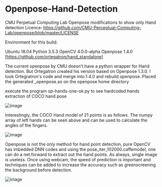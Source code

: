 # Openpose-Hand-Detection
CMU Perpetual Computing Lab Openpose modifications to show only Hand detection
Licence:  https://github.com/CMU-Perceptual-Computing-Lab/openpose/blob/master/LICENSE

Environment for this build:

Ubuntu 18.04
Python 3.5.3
OpenCV 4.0.0-alpha
Openpose 1.4.0 [https://github.com/ortegatron/hand_standalone]

The current openpose by CMU doesn't have a python wrapper for Hand detection.  But Ortegatron created his version based on Openpose 1.3.0.  I took Ortegratron's code and merge into 1.4.0 and rebuild openpose. Placed the generated _openpose.so
on the openpose home directory

execute the program op-hands-one-ok.py to see hardcoded hands extraction of COCO hand pose

![image](https://github.com/StrongRay/Openpose-Hand-Detection/blob/master/Screenshot%20from%202018-10-10%2020-39-27.png)

Interestingly, the COCO Hand model of 21 points is as follows.  The numpy array of left hands can be seen above and can be used to calculate the angles of the fingers.  

![image](https://github.com/StrongRay/Openpose-Hand-Detection/blob/master/keypoints_hand.png)

Openpose is not the only method for hand point detection, pure OpenCV has imbedded DNN codes and using the pose_iter_102000.caffemodel, one can do a net.forward to extract out the hand points.  As always, single image is useless.  Once using webcam, the speed of prediction is important and techniques can be added to increase the accuracy such as greenscreening the background before detection.

![image](https://github.com/StrongRay/Openpose-Hand-Detection/blob/master/Screenshot%20from%202018-10-10%2020-54-01.png)


